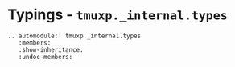 # Typings - `tmuxp._internal.types`

```{eval-rst}
.. automodule:: tmuxp._internal.types
   :members:
   :show-inheritance:
   :undoc-members:
```
